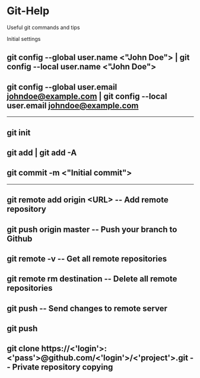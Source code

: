 # Git-Help
Useful git commands and tips

Initial settings

git config --global user.name <"John Doe">             |  git config --local user.name <"John Doe">
----
git config --global user.email <johndoe@example.com>  |  git config --local user.email <johndoe@example.com>
----
_________________________________________

git init
----
git add | git add -A
----
git commit -m <"Initial commit">
----

___________________________________________


git remote add origin \<URL\> -- Add remote repository
----
git push origin master               -- Push your branch to Github
----
git remote -v                        -- Get all remote repositories
----
git remote rm destination            -- Delete all remote repositories
----
git push <repository name> <branch>  -- Send changes to remote server
---
git push <origin> <master>              
---
  
git clone https://<'login'>:<'pass'>@github.com/<'login'>/<'project'>.git -- Private repository copying
---


